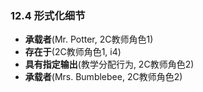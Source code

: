 ### 12.4 形式化细节

- **承载者**(Mr. Potter, 2C教师角色1)
- **存在于**(2C教师角色1, i4)
- **具有指定输出**(教学分配行为, 2C教师角色2)
- **承载者**(Mrs. Bumblebee, 2C教师角色2)
